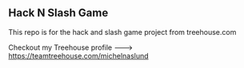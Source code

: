 ## Hack N Slash Game

This repo is for the hack and slash game project from treehouse.com

Checkout my Treehouse profile ---> https://teamtreehouse.com/michelnaslund